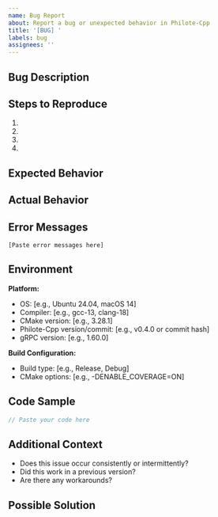 ```yaml
---
name: Bug Report
about: Report a bug or unexpected behavior in Philote-Cpp
title: '[BUG] '
labels: bug
assignees: ''
---
```


## Bug Description

<!-- Provide a clear and concise description of the bug -->

## Steps to Reproduce

1.
2.
3.
4.

## Expected Behavior

<!-- Describe what you expected to happen -->

## Actual Behavior

<!-- Describe what actually happened -->

## Error Messages

<!-- If applicable, paste any error messages or stack traces -->

```
[Paste error messages here]
```

## Environment

**Platform:**
- OS: [e.g., Ubuntu 24.04, macOS 14]
- Compiler: [e.g., gcc-13, clang-18]
- CMake version: [e.g., 3.28.1]
- Philote-Cpp version/commit: [e.g., v0.4.0 or commit hash]
- gRPC version: [e.g., 1.60.0]

**Build Configuration:**
- Build type: [e.g., Release, Debug]
- CMake options: [e.g., -DENABLE_COVERAGE=ON]

## Code Sample

<!-- If applicable, provide a minimal code example that reproduces the issue -->

```cpp
// Paste your code here
```

## Additional Context

<!-- Add any other context about the problem here -->
- Does this issue occur consistently or intermittently?
- Did this work in a previous version?
- Are there any workarounds?

## Possible Solution

<!-- Optional: If you have suggestions on how to fix this, please describe them -->
